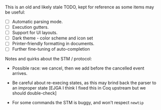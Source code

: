 This is an old and likely stale TODO, kept for reference as some items
may be useful:

 - [ ] Automatic parsing mode.
 - [ ] Execution gutters.
 - [ ] Support for UI layouts.
 - [ ] Dark theme - color scheme and icon set
 - [ ] Printer-friendly formatting in documents.
 - [ ] Further fine-tuning of auto-completion

Notes and quirks about the STM / protocol:

+ Possible race: we cancel, then we add before the cancelled event
  arrives.

+ Be careful about re-execing states, as this may brind back the
  parser to an improper state [EJGA I think I fixed this in Coq
  upstream but we should double-check]

+ For some commands the STM is buggy, and won't respect `newtip`
